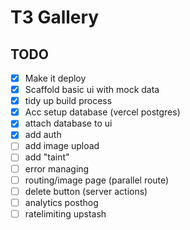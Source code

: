 # T3 Gallery

## TODO

- [x] Make it deploy
- [x] Scaffold basic ui with mock data
- [x] tidy up build process
- [x] Acc setup database (vercel postgres)
- [x] attach database to ui
- [x] add auth
- [ ] add image upload
- [ ] add "taint"
- [ ] error managing
- [ ] routing/image page (parallel route)
- [ ] delete button (server actions)
- [ ] analytics posthog
- [ ] ratelimiting upstash
